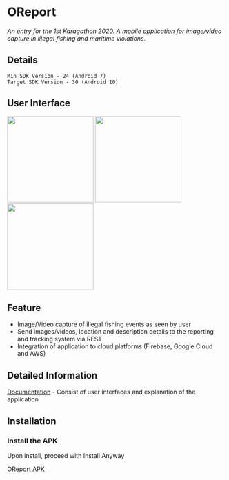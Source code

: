 # OReport

*An entry for the 1st Karagathon 2020. A mobile application for image/video capture in illegal fishing and maritime violations.*

## Details
```
Min SDK Version - 24 (Android 7)
Target SDK Version - 30 (Android 10)
```

## User Interface

<img src="https://github.com/rjtmahinay/illegal-fishing-report-mobile/blob/master/ui/splash.jpg" width="200"> <img src="https://github.com/rjtmahinay/illegal-fishing-report-mobile/blob/master/ui/login.jpg" width="200"> <img src="https://github.com/rjtmahinay/illegal-fishing-report-mobile/blob/master/ui/report.jpg" width="200">


## Feature
* Image/Video capture of illegal fishing events as seen by user
* Send images/videos, location and description details to the reporting and tracking system via REST
* Integration of application to cloud platforms (Firebase, Google Cloud and AWS)

## Detailed Information
[Documentation](https://github.com/rjtmahinay/illegal-fishing-report-mobile/blob/master/details/README.md) - Consist of user interfaces and explanation of the application

## Installation
### Install the APK
Upon install, proceed with Install Anyway

[OReport APK](https://github.com/rjtmahinay/illegal-fishing-report-mobile/blob/master/apk/oreport1.0.apk)



